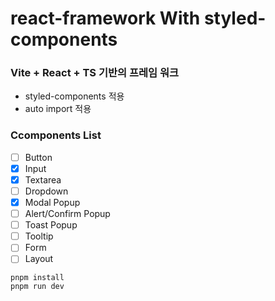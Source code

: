 # react-framework With styled-components
### Vite + React + TS 기반의 프레임 워크

- styled-components 적용
- auto import 적용

### Ccomponents List

- [ ] Button
- [x] Input
- [x] Textarea
- [ ] Dropdown
- [x] Modal Popup
- [ ] Alert/Confirm Popup
- [ ] Toast Popup
- [ ] Tooltip
- [ ] Form
- [ ] Layout

```
pnpm install
pnpm run dev
```

